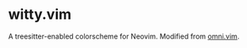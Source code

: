 # witty.vim

A treesitter-enabled colorscheme for Neovim. Modified from [omni.vim](https://github.com/yonlu/omni.vim).
